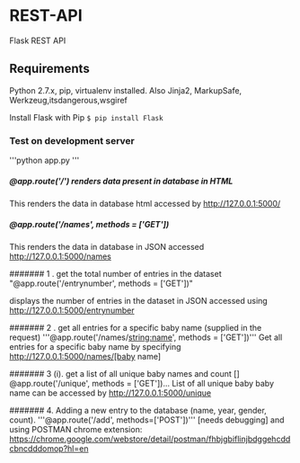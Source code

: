 
# REST-API
Flask REST API

## Requirements
 Python 2.7.x, pip, virtualenv installed. Also Jinja2, MarkupSafe, Werkzeug,itsdangerous,wsgiref

 Install Flask with Pip ```$ pip install Flask```


### Test on development server
'''python app.py '''

##### @app.route('/') renders data present in database in HTML
This renders the data in database html accessed by <http://127.0.0.1:5000/>
##### @app.route('/names', methods = ['GET'])
This renders the data in database in JSON accessed <http://127.0.0.1:5000/names>

####### 1 . get the total number of entries in the dataset
"@app.route('/entrynumber', methods = ['GET'])" 

displays the number of entries in the dataset in JSON accessed using <http://127.0.0.1:5000/entrynumber>

####### 2 . get all entries for a specific baby name (supplied in the request)
'''@app.route('/names/<string:name>', methods = ['GET'])'''
Get all entries for a specific baby name by specifying http://127.0.0.1:5000/names/[baby name]

####### 3 (i). get a list of all unique baby names and count []
@app.route('/unique', methods = ['GET'])...
List of all unique baby baby name can be accessed by <http://127.0.0.1:5000/unique>

####### 4. Adding a new entry to the database (name, year, gender, count). 
 '''@app.route('/add', methods=['POST'])''' [needs debugging] and using POSTMAN chrome extension:
<https://chrome.google.com/webstore/detail/postman/fhbjgbiflinjbdggehcddcbncdddomop?hl=en>


